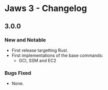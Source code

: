 # Jaws 3 - Changelog

## 3.0.0

### New and Notable
* First release targetting Rust.
* First implementations of the base commands:
  * GCI, SSM and EC2

### Bugs Fixed
* None.
